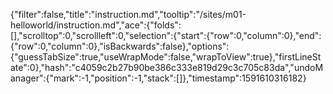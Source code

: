 {"filter":false,"title":"instruction.md","tooltip":"/sites/m01-helloworld/instruction.md","ace":{"folds":[],"scrolltop":0,"scrollleft":0,"selection":{"start":{"row":0,"column":0},"end":{"row":0,"column":0},"isBackwards":false},"options":{"guessTabSize":true,"useWrapMode":false,"wrapToView":true},"firstLineState":0},"hash":"c4059c2b27b90be386c333e819d29c3c705c83da","undoManager":{"mark":-1,"position":-1,"stack":[]},"timestamp":1591610316182}